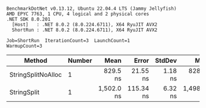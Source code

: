 ```

BenchmarkDotNet v0.13.12, Ubuntu 22.04.4 LTS (Jammy Jellyfish)
AMD EPYC 7763, 1 CPU, 4 logical and 2 physical cores
.NET SDK 8.0.201
  [Host]   : .NET 8.0.2 (8.0.224.6711), X64 RyuJIT AVX2
  ShortRun : .NET 8.0.2 (8.0.224.6711), X64 RyuJIT AVX2

Job=ShortRun  IterationCount=3  LaunchCount=1  
WarmupCount=3  

```
| Method             | Number | Mean       | Error     | StdDev  | Min        | Max        | Gen0   | Allocated |
|------------------- |------- |-----------:|----------:|--------:|-----------:|-----------:|-------:|----------:|
| StringSplitNoAlloc | 1      |   829.5 ns |  21.55 ns | 1.18 ns |   828.5 ns |   830.8 ns |      - |         - |
| StringSplit        | 1      | 1,502.0 ns | 115.34 ns | 6.32 ns | 1,498.3 ns | 1,509.3 ns | 0.0381 |    3208 B |
